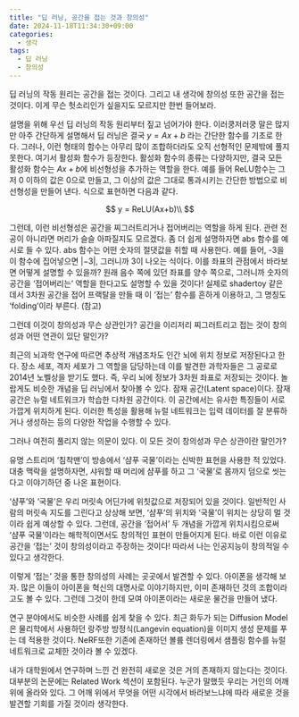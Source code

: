```yaml
---
title: "딥 러닝, 공간을 접는 것과 창의성"
date: 2024-11-18T11:34:30+09:00
categories:
  - 생각
tags:
  - 딥 러닝
  - 창의성
---
```


딥 러닝의 작동 원리는 공간을 접는 것이다. 그리고 내 생각에 창의성 또한 공간을 접는 것이다. 이게 무슨 헛소리인가 싶을지도 모르지만 한번 들어보라.

설명을 위해 우선 딥 러닝의 작동 원리부터 짚고 넘어가야 한다. 이러쿵저러쿵 말은 많지만 아주 간단하게 설명해서 딥 러닝은 결국 $y=Ax+b$ 라는 간단한 함수를 기초로 한다. 그러나, 이런 형태의 함수는 아무리 많이 조합하더라도 오직 선형적인 문제밖에 풀지 못한다. 여기서 활성화 함수가 등장한다. 활성화 함수의 종류는 다양하지만, 결국 모든 활성화 함수는 $Ax+b$에 비선형성을 추가하는 역할을 한다. 예를 들어 ReLU함수는 그저 0 이하의 값은 0으로 만들고, 그 이상의 값은 그대로 통과시키는 간단한 방법으로 비선형성을 만들어 낸다. 식으로 표현하면 다음과 같다.


$$
y = ReLU(Ax+b)\\
$$


그런데, 이런 비선형성은 공간을 찌그러트리거나 접어버리는 역할을 하게 된다. 관련 전공이 아니라면 머리가 슬슬 아파질지도 모르겠다. 좀 더 쉽게 설명하자면 abs 함수를 예시로 들 수 있다. abs 함수는 어떤 숫자의 절댓값을 취할 때 사용한다. 예를 들어, -3을 이 함수에 집어넣으면 $|-3|$, 그러니까 3이 나오는 식이다. 이를 좌표의 관점에서 바라보면 어떻게 설명할 수 있을까? 원래 음수 쪽에 있던 좌표를 양수 쪽으로, 그러니까 숫자의 공간을 ‘접어버리는’ 역할을 한다고도 설명할 수 있을 것이다! 실제로 shadertoy 같은 데서 3차원 공간을 접어 프랙탈을 만들 때 이 ‘접는’ 함수를 흔하게 이용하고, 그 명칭도 ‘folding’이라 부른다. (참고)

그런데 이것이 창의성과 무슨 상관인가? 공간을 이리저리 찌그러트리고 접는 것이 창의성과 어떤 연관이 있단 말인가?

최근의 뇌과학 연구에 따르면 추상적 개념조차도 인간 뇌에 위치 정보로 저장된다고 한다. 장소 세포, 격자 세포가 그 역할을 담당하는데 이를 발견한 과학자들은 그 공로로 2014년 노벨상을 받기도 했다. 즉, 우리 뇌에 정보가 3차원 좌표로 저장되는 것이다. 놀랍게도 비슷한 개념을 딥 러닝에서 찾아볼 수 있다. 잠재 공간(Latent space)이다. 잠재 공간은 뉴럴 네트워크가 학습한 다차원 공간이다. 이 공간에서는 유사한 특징들이 서로 가깝게 위치하게 된다. 이러한 특성을 활용해 뉴럴 네트워크는 입력 데이터를 잘 분류하거나 생성하는 등의 다양한 작업을 수행할 수 있다.

그러나 여전히 풀리지 않는 의문이 있다. 이 모든 것이 창의성과 무슨 상관이란 말인가?

유명 스트리머 ‘침착맨’이 방송에서 ‘샴푸 국물’이라는 신박한 표현을 사용한 적 있었다. 대충 맥락을 설명하자면, 샤워할 때 머리에 샴푸를 하고 그 ‘국물’로 몸까지 덤으로 씻는다고 이야기하던 중 나온 표현이다.

‘샴푸’와 ‘국물’은 우리 머릿속 어딘가에 위칫값으로 저장되어 있을 것이다. 일반적인 사람의 머릿속 지도를 그린다고 상상해 보면, ‘샴푸’의 위치와 ‘국물’이 위치는 상당히 멀 것이라 쉽게 예상할 수 있다. 그런데, 공간을 ‘접어서’ 두 개념을 가깝게 위치시킴으로써 ‘샴푸 국물’이라는 해학적이면서도 창의적인 표현이 만들어지게 된다. 바로 이런 이유로 공간을 ‘접는’ 것이 창의성이라고 주장하는 것이다! 따라서 나는 인공지능이 창의적일 수 있다고 생각한다.

이렇게 ‘접는’ 것을 통한 창의성의 사례는 곳곳에서 발견할 수 있다. 아이폰을 생각해 보자. 많은 이들이 아이폰을 혁신의 대명사로 이야기하지만, 이미 존재하던 것의 조합이라고도 볼 수 있다. 그런데 그것이 한데 모여 아이폰이라는 새로운 물건을 만들어 냈다.

연구 분야에서도 비슷한 사례를 쉽게 찾을 수 있다. 최근 화두가 되는 Diffusion Model은 물리학에서 사용하던 랑주방 방정식(Langevin equation)을 이미지 생성 문제를 푸는 데 적용한 것이다. NeRF또한 기존에 존재하던 볼륨 렌더링에서 샘플링 함수를 뉴럴 네트워크로 교체한 것이라 볼 수 있겠다.

내가 대학원에서 연구하며 느낀 건 완전히 새로운 것은 거의 존재하지 않는다는 것이다. 대부분의 논문에는 Related Work 섹션이 포함된다. 누군가 말했듯 우리는 거인의 어깨 위에 올라와 있다. 그 어깨 위에서 무엇을 어떤 시각에서 바라보느냐에 따라 새로운 것을 발견할 기회를 가질 것이라 생각한다.

